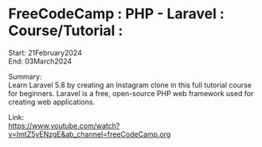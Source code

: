 # FreeCodeCamp : PHP - Laravel : Course/Tutorial :

Start: 21February2024</br>
End: 03March2024</br>

Summary:</br>
Learn Laravel 5.8 by creating an Instagram clone in this full tutorial course for beginners. Laravel is a free, open-source PHP web framework used for creating web applications. </br>

Link:</br>
https://www.youtube.com/watch?v=ImtZ5yENzgE&ab_channel=freeCodeCamp.org
